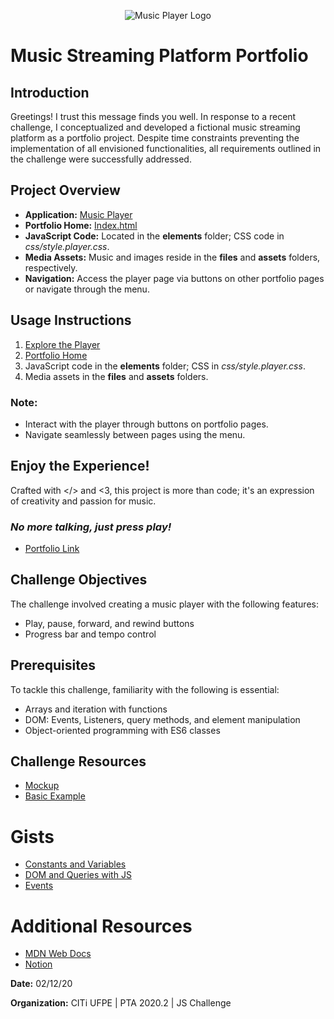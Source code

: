 <p align="center">
  <img src="https://i.imgur.com/jOeqrIs.png" alt="Music Player Logo"/>
</p>

# Music Streaming Platform Portfolio

## Introduction

Greetings! I trust this message finds you well. In response to a recent challenge, I conceptualized and developed a fictional music streaming platform as a portfolio project. Despite time constraints preventing the implementation of all envisioned functionalities, all requirements outlined in the challenge were successfully addressed.

## Project Overview

- **Application:** [Music Player](https://shellyda.github.io/Music-Player-js/player.html)
- **Portfolio Home:** [Index.html](https://shellyda.github.io/Music-Player-js/)
- **JavaScript Code:** Located in the **elements** folder; CSS code in *css/style.player.css*.
- **Media Assets:** Music and images reside in the **files** and **assets** folders, respectively.
- **Navigation:** Access the player page via buttons on other portfolio pages or navigate through the menu.

## Usage Instructions

1. [Explore the Player](https://shellyda.github.io/Music-Player-js/player.html)
2. [Portfolio Home](https://shellyda.github.io/Music-Player-js/)
3. JavaScript code in the **elements** folder; CSS in *css/style.player.css*.
4. Media assets in the **files** and **assets** folders.

### Note:
- Interact with the player through buttons on portfolio pages.
- Navigate seamlessly between pages using the menu.

## Enjoy the Experience!

Crafted with </> and <3, this project is more than code; it's an expression of creativity and passion for music.

### *No more talking, just press play!*

- [Portfolio Link](https://shellyda.github.io/Music-Player-js/)

## Challenge Objectives

The challenge involved creating a music player with the following features:

- Play, pause, forward, and rewind buttons
- Progress bar and tempo control

## Prerequisites

To tackle this challenge, familiarity with the following is essential:

- Arrays and iteration with functions
- DOM: Events, Listeners, query methods, and element manipulation
- Object-oriented programming with ES6 classes

## Challenge Resources

- [Mockup](https://www.figma.com/file/UWCyOMrpFhyrVDiYHDS3By/desafio-js?node-id=0%3A1)
- [Basic Example](https://citi-player.netlify.com/)

# Gists

- [Constants and Variables](https://gist.github.com/jrmmendes/51c5e833860fdc942d7f3e5f1fb17d3a#file-const-var-let-md)
- [DOM and Queries with JS](https://gist.github.com/jrmmendes/51c5e833860fdc942d7f3e5f1fb17d3a#file-document-object-model-md)
- [Events](https://gist.github.com/jrmmendes/51c5e833860fdc942d7f3e5f1fb17d3a#file-events-md)

# Additional Resources

- [MDN Web Docs](https://developer.mozilla.org/pt-BR)
- [Notion](https://www.notion.so/Js-2-a66831b9b73c4ecd8f4c4d3e8ce41f51)

**Date:** 02/12/20

**Organization:** CITi UFPE | PTA 2020.2 | JS Challenge

